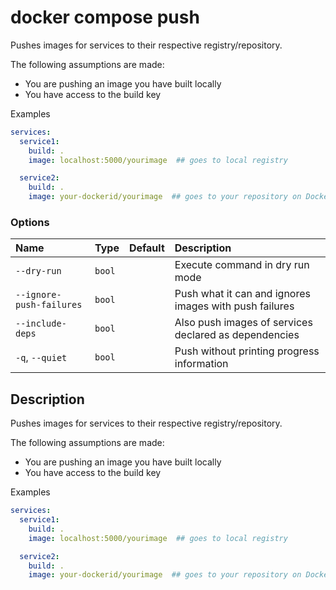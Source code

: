 # docker compose push

<!---MARKER_GEN_START-->
Pushes images for services to their respective registry/repository.

The following assumptions are made:

- You are pushing an image you have built locally
- You have access to the build key

Examples

```yaml
services:
  service1:
    build: .
    image: localhost:5000/yourimage  ## goes to local registry

  service2:
    build: .
    image: your-dockerid/yourimage  ## goes to your repository on Docker Hub
```

### Options

| Name                     | Type   | Default | Description                                            |
|:-------------------------|:-------|:--------|:-------------------------------------------------------|
| `--dry-run`              | `bool` |         | Execute command in dry run mode                        |
| `--ignore-push-failures` | `bool` |         | Push what it can and ignores images with push failures |
| `--include-deps`         | `bool` |         | Also push images of services declared as dependencies  |
| `-q`, `--quiet`          | `bool` |         | Push without printing progress information             |

<!---MARKER_GEN_END-->

## Description

Pushes images for services to their respective registry/repository.

The following assumptions are made:

- You are pushing an image you have built locally
- You have access to the build key

Examples

```yaml
services:
  service1:
    build: .
    image: localhost:5000/yourimage  ## goes to local registry

  service2:
    build: .
    image: your-dockerid/yourimage  ## goes to your repository on Docker Hub
```
